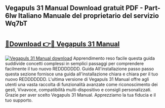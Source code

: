 ## Vegapuls 31 Manual Download gratuit PDF - Part-6Iw Italiano Manuale del proprietario del servizio Wq7bT

# <h2><a href="http://dfaae1o.blite.top/?on=Vegapuls+31+Manual">🔗Download 👉🔴 Vegapuls 31 Manual</a></h2>

[![Vegapuls 31 Manual download](https://i.imgur.com/lujVjoI.png)](http://dfaae1o.blite.top/?on=Vegapuls+31+Manual)
Apprendimento reso facile questa guida suddivide concetti complessi in semplici passaggi per comprendere facilmente il tuo nuovo REDDDDDDD. Guida All'installazione passo passo questa sezione fornisce una guida all'installazione chiara e chiara per il tuo nuovo REDDDDDDD. L'ultima versione di Vegapuls 31 Manual offre agli utenti una vasta raccolta di funzionalità avanzate come riconoscimento dei gesti, Vivavoce, compatibilità multi-dispositivo e consigli personalizzati. Grazie per aver scelto Vegapuls 31 Manual. Apprezziamo la tua fiducia e il tuo supporto.
